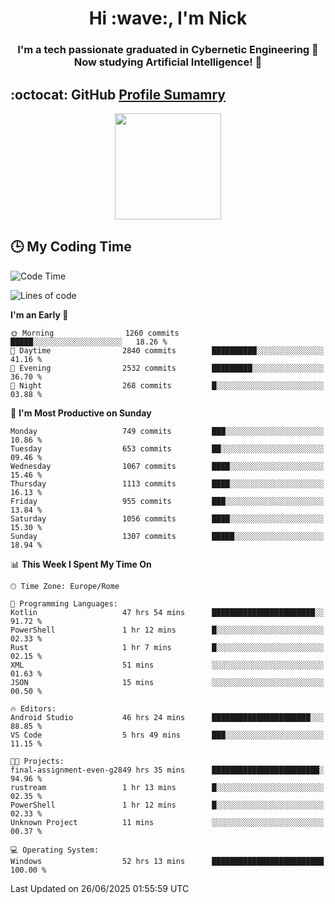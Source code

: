 <h1 align="center">Hi :wave:, I'm Nick</h1>

<h3 align="center">I'm a tech passionate graduated in Cybernetic Engineering 🤖<br>
Now studying Artificial Intelligence! 🧠</h3>


## :octocat: GitHub <a href="https://github.com/vn7n24fzkq/github-profile-summary-cards">Profile Sumamry</a>

<p align="center">
   <img style="height:170px;display:inline-block"  src="http://github-profile-summary-cards.vercel.app/api/cards/profile-details?username=CodeClimberNT&theme=github_dark" />
<!--    <img style="height:170px;display:inline-block"  src="http://github-profile-summary-cards.vercel.app/api/cards/repos-per-language?username=CodeClimberNT&theme=github_dark&exclude=" /> -->
</p>

 ## :clock3: My Coding Time 
 
<!--START_SECTION:waka-->
![Code Time](http://img.shields.io/badge/Code%20Time-722%20hrs%203%20mins-blue)

![Lines of code](https://img.shields.io/badge/From%20Hello%20World%20I%27ve%20Written-5.8%20million%20lines%20of%20code-blue)

**I'm an Early 🐤** 

```text
🌞 Morning                1260 commits        █████░░░░░░░░░░░░░░░░░░░░   18.26 % 
🌆 Daytime                2840 commits        ██████████░░░░░░░░░░░░░░░   41.16 % 
🌃 Evening                2532 commits        █████████░░░░░░░░░░░░░░░░   36.70 % 
🌙 Night                  268 commits         █░░░░░░░░░░░░░░░░░░░░░░░░   03.88 % 
```
📅 **I'm Most Productive on Sunday** 

```text
Monday                   749 commits         ███░░░░░░░░░░░░░░░░░░░░░░   10.86 % 
Tuesday                  653 commits         ██░░░░░░░░░░░░░░░░░░░░░░░   09.46 % 
Wednesday                1067 commits        ████░░░░░░░░░░░░░░░░░░░░░   15.46 % 
Thursday                 1113 commits        ████░░░░░░░░░░░░░░░░░░░░░   16.13 % 
Friday                   955 commits         ███░░░░░░░░░░░░░░░░░░░░░░   13.84 % 
Saturday                 1056 commits        ████░░░░░░░░░░░░░░░░░░░░░   15.30 % 
Sunday                   1307 commits        █████░░░░░░░░░░░░░░░░░░░░   18.94 % 
```


📊 **This Week I Spent My Time On** 

```text
🕑︎ Time Zone: Europe/Rome

💬 Programming Languages: 
Kotlin                   47 hrs 54 mins      ███████████████████████░░   91.72 % 
PowerShell               1 hr 12 mins        █░░░░░░░░░░░░░░░░░░░░░░░░   02.33 % 
Rust                     1 hr 7 mins         █░░░░░░░░░░░░░░░░░░░░░░░░   02.15 % 
XML                      51 mins             ░░░░░░░░░░░░░░░░░░░░░░░░░   01.63 % 
JSON                     15 mins             ░░░░░░░░░░░░░░░░░░░░░░░░░   00.50 % 

🔥 Editors: 
Android Studio           46 hrs 24 mins      ██████████████████████░░░   88.85 % 
VS Code                  5 hrs 49 mins       ███░░░░░░░░░░░░░░░░░░░░░░   11.15 % 

🐱‍💻 Projects: 
final-assignment-even-g2849 hrs 35 mins      ████████████████████████░   94.96 % 
rustream                 1 hr 13 mins        █░░░░░░░░░░░░░░░░░░░░░░░░   02.35 % 
PowerShell               1 hr 12 mins        █░░░░░░░░░░░░░░░░░░░░░░░░   02.33 % 
Unknown Project          11 mins             ░░░░░░░░░░░░░░░░░░░░░░░░░   00.37 % 

💻 Operating System: 
Windows                  52 hrs 13 mins      █████████████████████████   100.00 % 
```


 Last Updated on 26/06/2025 01:55:59 UTC
<!--END_SECTION:waka-->

